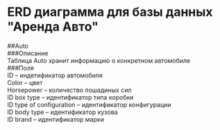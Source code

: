 # ERD диаграмма для базы данных "Аренда Авто"  
##Auto  
###Описание  
Таблица Auto хранит информацию о конкретном автомобиле  
###Поля  
ID – индетификатор автомобиля  
Color – цвет  
Horsepower – количество лошадиных сил  
ID box type – идентификатор типа коробки  
ID type of configuration – идентификатор конфигурации  
ID body type – идентификатор кузова  
ID brand – идентификатор марки  

